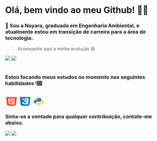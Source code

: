 # Olá, bem  vindo ao meu  Github! 👋🏽

### 🌱 Sou a Nayara, graduada em Engenharia Ambiental, e atualmente estou em transição de carreira para a área de tecnologia. 

> Acompanhe aqui a minha evolução 😄 

<div>
   <img height="160em" src="https://github-readme-stats.vercel.app/api?username=nayarasn&show_icons=true&theme=tokyonight&include_all_commits=true&count_private=true"/>
  <img height="160em" src="https://github-readme-stats.vercel.app/api/top-langs/?username=nayarasn&layout=compact&langs_count=16&theme=tokyonight"/>
<div style="display: inline_block"><br>

### Estou focando meus estudos no momento nas seguintes habilidades 👇🏽

<div style="display: inline_block"><br>
  <img align="center" alt="Rafa-HTML" height="30" width="40" src="https://raw.githubusercontent.com/devicons/devicon/master/icons/html5/html5-original.svg">
  <img align="center" alt="Rafa-CSS" height="30" width="40" src="https://raw.githubusercontent.com/devicons/devicon/master/icons/css3/css3-original.svg">
  <img align="center" alt="Rafa-Python" height="30" width="40" src="https://raw.githubusercontent.com/devicons/devicon/master/icons/python/python-original.svg">
</div>

 ### Sinta-se a vontade para qualquer contribuição, contate-me abaixo.
 
 
<div>  
  <a href = "mailto:santosnay99@gmail.com"><img src="https://img.shields.io/badge/-Gmail-%23333?style=for-the-badge&logo=gmail&logoColor=white" target="_blank"></a>
  <a href="https://www.linkedin.com/in/nayarasnascimento/" target="_blank"><img src="https://img.shields.io/badge/-LinkedIn-%230077B5?style=for-the-badge&logo=linkedin&logoColor=white" target="_blank"></a> 
  
</div>


<!--
**nayarasn/nayarasn** is a ✨ _special_ ✨ repository because its `README.md` (this file) appears on your GitHub profile.

Here are some ideas to get you started:

- 🔭 I’m currently working on ...
- 🌱 I’m currently learning ...
 🌱
- 👯 I’m looking to collaborate on ...
- 🤔 I’m looking for help with ...
- 💬 Ask me about ...
- 📫 How to reach me: ...
- 😄 Pronouns: ...
- ⚡ Fun fact: ...
-->

